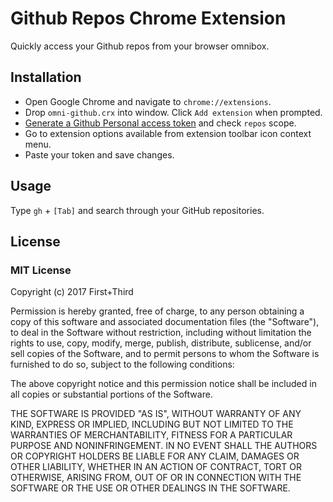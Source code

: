 # Github Repos Chrome Extension

Quickly access your Github repos from your browser omnibox.

## Installation

- Open Google Chrome and navigate to `chrome://extensions`.
- Drop `omni-github.crx` into window. Click `Add extension` when prompted.
- [Generate a Github Personal access token](https://help.github.com/articles/creating-a-personal-access-token-for-the-command-line/) and check `repos` scope.
- Go to extension options available from extension toolbar icon context menu.
- Paste your token and save changes.

## Usage

Type `gh` + `[Tab]` and search through your GitHub repositories.

## License

### MIT License

Copyright (c) 2017 First+Third

Permission is hereby granted, free of charge, to any person obtaining a copy
of this software and associated documentation files (the "Software"), to deal
in the Software without restriction, including without limitation the rights
to use, copy, modify, merge, publish, distribute, sublicense, and/or sell
copies of the Software, and to permit persons to whom the Software is
furnished to do so, subject to the following conditions:

The above copyright notice and this permission notice shall be included in all
copies or substantial portions of the Software.

THE SOFTWARE IS PROVIDED "AS IS", WITHOUT WARRANTY OF ANY KIND, EXPRESS OR
IMPLIED, INCLUDING BUT NOT LIMITED TO THE WARRANTIES OF MERCHANTABILITY,
FITNESS FOR A PARTICULAR PURPOSE AND NONINFRINGEMENT. IN NO EVENT SHALL THE
AUTHORS OR COPYRIGHT HOLDERS BE LIABLE FOR ANY CLAIM, DAMAGES OR OTHER
LIABILITY, WHETHER IN AN ACTION OF CONTRACT, TORT OR OTHERWISE, ARISING FROM,
OUT OF OR IN CONNECTION WITH THE SOFTWARE OR THE USE OR OTHER DEALINGS IN THE
SOFTWARE.
